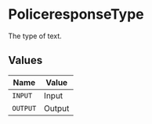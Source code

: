 # PoliceresponseType

The type of text.


## Values

| Name     | Value    |
| -------- | -------- |
| `INPUT`  | Input    |
| `OUTPUT` | Output   |